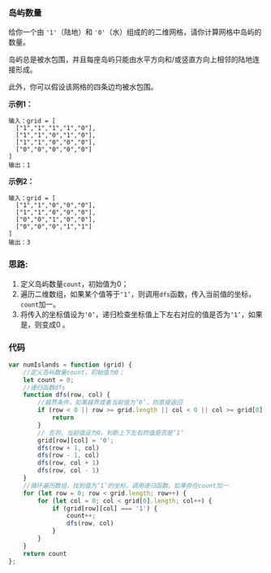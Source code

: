 ### 岛屿数量

给你一个由 `'1'`（陆地）和 `'0'`（水）组成的的二维网格，请你计算网格中岛屿的数量。

岛屿总是被水包围，并且每座岛屿只能由水平方向和/或竖直方向上相邻的陆地连接形成。

此外，你可以假设该网格的四条边均被水包围。

**示例1：**

```
输入：grid = [
  ["1","1","1","1","0"],
  ["1","1","0","1","0"],
  ["1","1","0","0","0"],
  ["0","0","0","0","0"]
]
输出：1
```

**示例2：**

```
输入：grid = [
  ["1","1","0","0","0"],
  ["1","1","0","0","0"],
  ["0","0","1","0","0"],
  ["0","0","0","1","1"]
]
输出：3
```

### 思路:

1. 定义岛屿数量`count`，初始值为0；
1. 遍历二维数组，如果某个值等于`‘1’`，则调用`dfs`函数，传入当前值的坐标，`count`加一。
1. 将传入的坐标值设为`‘0’`，递归检查坐标值上下左右对应的值是否为`‘1’`，如果是，则变成0 。

### 代码

```js
var numIslands = function (grid) {
    //定义岛屿数量count，初始值为0；
    let count = 0;
    //递归函数dfs
    function dfs(row, col) {
        //越界条件，如果越界或者当前值为‘0’，则直接返回
        if (row < 0 || row >= grid.length || col < 0 || col >= grid[0].length || grid[row][col] === '0') {
            return
        }
        // 否则，当前值设为0，判断上下左右的值是否是‘1’
        grid[row][col] = '0';
        dfs(row + 1, col)
        dfs(row - 1, col)
        dfs(row, col + 1)
        dfs(row, col - 1)
    }
    //循环遍历数组，找到值为‘1’的坐标，调用递归函数，如果存在count加一
    for (let row = 0; row < grid.length; row++) {
        for (let col = 0; col < grid[0].length; col++) {
            if (grid[row][col] === '1') {
                count++;
                dfs(row, col)
            }
        }
    }
    return count
};
```



